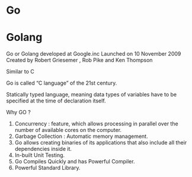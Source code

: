# Go 
# Golang

Go or Golang developed at Google.inc
Launched on 10 November 2009
Created by Robert Griesemer , Rob Pike and Ken Thompson

Similar to C

Go is called “C language” of the 21st century.

Statically typed language, meaning data types of variables have to be specified at the time of declaration itself.

Why GO ?

1. Concurrency : feature, which allows processing in parallel over the number of available cores on the computer.
2. Garbage Collection : Automatic memory management.
3. Go allows creating binaries of its applications that also include all their dependencies inside it.
4. In-built Unit Testing.
5. Go Compiles Quickly and has Powerful Compiler.
6. Powerful Standard Library.
